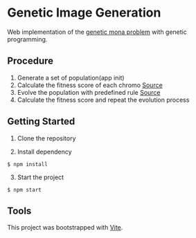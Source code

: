 # Genetic Image Generation

Web implementation of the [genetic mona problem](https://rogerjohansson.blog/2008/12/07/genetic-programming-evolution-of-mona-lisa/) with genetic programming.

## Procedure

1. Generate a set of population(app init)
2. Calculate the fitness score of each chromo [Source](https://github.com/marklai1998/genetic-image-generation/blob/master/src/genetic/worker.ts)
3. Evolve the population with predefined rule [Source](https://github.com/marklai1998/genetic-image-generation/tree/master/src/genetic/evolveScheme)
4. Calculate the fitness score and repeat the evolution process

## Getting Started
1. Clone the repository

2. Install dependency
```
$ npm install
```
3. Start the project
```
$ npm start
```

## Tools
This project was bootstrapped with [Vite](https://vitejs.dev/).
